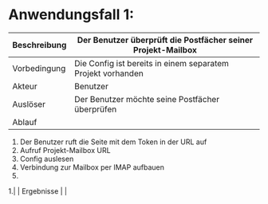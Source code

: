 # Anwendungsfall 1: 

| Beschreibung | Der Benutzer überprüft die Postfächer seiner Projekt-Mailbox |
| ------------- | --- |
| Vorbedingung | Die Config ist bereits in einem separatem Projekt vorhanden |
| Akteur | Benutzer |
| Auslöser | Der Benutzer möchte seine Postfächer überprüfen |
| Ablauf | 
1. Der Benutzer ruft die Seite mit dem Token in der URL auf
1. Aufruf Projekt-Mailbox URL
1. Config auslesen
1. Verbindung zur Mailbox per IMAP aufbauen
1.
1.|
| Ergebnisse | |
